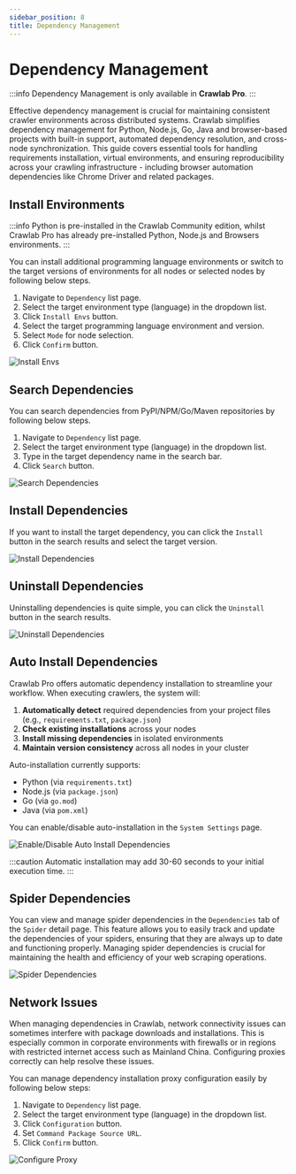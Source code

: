 ```yaml
---
sidebar_position: 8
title: Dependency Management
---
```


# Dependency Management

:::info
Dependency Management is only available in **Crawlab Pro**.
:::

Effective dependency management is crucial for maintaining consistent crawler environments across distributed systems.
Crawlab simplifies dependency management for Python, Node.js, Go, Java and browser-based projects with built-in support,
automated dependency resolution, and cross-node synchronization. This guide covers essential tools for handling
requirements installation, virtual environments, and ensuring reproducibility across your crawling infrastructure -
including browser automation dependencies like Chrome Driver and related packages.

## Install Environments

:::info
Python is pre-installed in the Crawlab Community edition, whilst Crawlab Pro has already pre-installed Python, Node.js
and Browsers environments.
:::

You can install additional programming language environments or switch to the target versions of environments for all
nodes or selected nodes by following below steps.

1. Navigate to `Dependency` list page.
2. Select the target environment type (language) in the dropdown list.
3. Click `Install Envs` button.
4. Select the target programming language environment and version.
5. Select `Mode` for node selection.
6. Click `Confirm` button.

![Install Envs](/img/guides/dependency-management/install-envs.png)

## Search Dependencies

You can search dependencies from PyPI/NPM/Go/Maven repositories by following below steps.

1. Navigate to `Dependency` list page.
2. Select the target environment type (language) in the dropdown list.
3. Type in the target dependency name in the search bar.
4. Click `Search` button.

![Search Dependencies](/img/guides/dependency-management/search-dependencies.png)

## Install Dependencies

If you want to install the target dependency, you can click the `Install` button in the search results and select the
target version.

![Install Dependencies](/img/guides/dependency-management/install-dependencies.png)

## Uninstall Dependencies

Uninstalling dependencies is quite simple, you can click the `Uninstall` button in the search results.

![Uninstall Dependencies](/img/guides/dependency-management/uninstall-dependencies.png)

## Auto Install Dependencies

Crawlab Pro offers automatic dependency installation to streamline your workflow. When executing crawlers, the system
will:

1. **Automatically detect** required dependencies from your project files (e.g., `requirements.txt`, `package.json`)
2. **Check existing installations** across your nodes
3. **Install missing dependencies** in isolated environments
4. **Maintain version consistency** across all nodes in your cluster

Auto-installation currently supports:

- Python (via `requirements.txt`)
- Node.js (via `package.json`)
- Go (via `go.mod`)
- Java (via `pom.xml`)

You can enable/disable auto-installation in the `System Settings` page.

![Enable/Disable Auto Install Dependencies](/img/guides/dependency-management/enable-disable-auto-install-dependencies.png)

:::caution
Automatic installation may add 30-60 seconds to your initial execution time.
:::

## Spider Dependencies

You can view and manage spider dependencies in the `Dependencies` tab of the `Spider` detail page. This feature allows
you to easily track and update the dependencies of your spiders, ensuring that they are always up to date and
functioning properly. Managing spider dependencies is crucial for maintaining the health and efficiency of your web
scraping operations.

![Spider Dependencies](/img/guides/dependency-management/spider-dependencies.png)

## Network Issues

When managing dependencies in Crawlab, network connectivity issues can sometimes interfere with package downloads and
installations. This is especially common in corporate environments with firewalls or in regions with restricted internet
access such as Mainland China. Configuring proxies correctly can help resolve these issues.

You can manage dependency installation proxy configuration easily by following below steps:
1. Navigate to `Dependency` list page.
2. Select the target environment type (language) in the dropdown list.
3. Click `Configuration` button.
4. Set `Command Package Source URL`.
5. Click `Confirm` button.

![Configure Proxy](/img/guides/dependency-management/configure-proxy.png)
